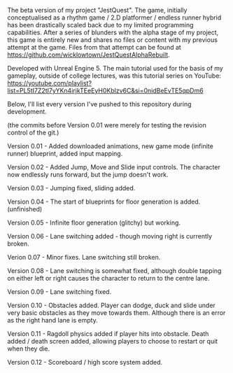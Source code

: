 The beta version of my project "JestQuest".
The game, initially conceptualised as a rhythm game / 2.D platformer / endless runner hybrid has been drastically scaled back due to my limited programming capabilities. 
After a series of blunders with the alpha stage of my project, this game is entirely new and shares no files or content with my previous attempt at the game.
Files from that attempt can be found at https://github.com/wicklowtown/JestQuestAlphaRebuilt.

Developed with Unreal Engine 5.
The main tutorial used for the basis of my gameplay, outside of college lectures, was this tutorial series on YouTube: https://youtube.com/playlist?list=PL5tI7Z2tI7yYKn4irjkTEeEyH0Kblzv6C&si=0nidBeEvTE5qpDm6

Below, I'll list every version I've pushed to this repository during development.

(the commits before Version 0.01 were merely for testing the revision control of the git.)

Version 0.01 - Added downloaded animations, new game mode (infinite runner) blueprint, added input mapping.

Version 0.02 - Added Jump, Move and Slide input controls. The character now endlessly runs forward, but the jump doesn't work.

Version 0.03 - Jumping fixed, sliding added.

Version 0.04 - The start of blueprints for floor generation is added. (unfinished)

Version 0.05 - Infinite floor generation (glitchy) but working.

Version 0.06 - Lane switching added - though moving right is currently broken.

Verion 0.07 - Minor fixes. Lane switching still broken.

Version 0.08 - Lane switching is somewhat fixed, although double tapping on either left or right causes the character to return to the centre lane.

Version 0.09 - Lane switching fixed.

Version 0.10 - Obstacles added. Player can dodge, duck and slide under very basic obstacles as they move towards them. Although there is an error as the right hand lane is empty. 

Version 0.11 - Ragdoll physics added if player hits into obstacle. Death added / death screen added, allowing players to choose to restart or quit when they die.

Version 0.12 - Scoreboard / high score system added.
